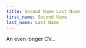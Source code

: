 ```yaml
---
title: Second Name Last Name
first_name: Second Name
last_name: Last Name
---
```


An even longer CV...